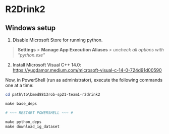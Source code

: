 # R2Drink2


## Windows setup

1. Disable Microsoft Store for running python.

> **Settings** > **Manage App Execution Aliases** > *uncheck all options with "python.exe"*

2. Install Microsoft Visual C++ 14.0:
https://yugdamor.medium.com/microsoft-visual-c-14-0-724d91d00590


Now, in PowerShell (run as administrator), execute the following commands one at a time:

```powershell
cd path\to\bmed8813rob-sp21-team1-r2drink2

make base_deps

# ~~~ RESTART POWERSHELL ~~~ #

make python_deps
make download_ig_dataset
```
